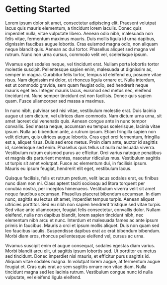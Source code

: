 # Getting Started

Lorem ipsum dolor sit amet, consectetur adipiscing elit. Praesent volutpat lacus quis mauris elementum, a tincidunt lorem iaculis. Donec quis imperdiet nulla, vitae vulputate libero. Aenean odio nibh, malesuada non felis vitae, fermentum maximus mauris. Duis mollis ligula id urna dapibus, dignissim faucibus augue lobortis. Cras euismod magna odio, non aliquam neque blandit quis. Aenean ac dui tortor. Phasellus aliquet sed magna vel rutrum. Nunc non urna cursus, commodo velit vel, scelerisque ipsum.

Vivamus eget sodales neque, vel tincidunt erat. Nullam porta lobortis tortor molestie suscipit. Pellentesque sapien enim, malesuada ut dignissim ac, semper in magna. Curabitur felis tortor, tempus id eleifend eu, posuere vitae risus. Nam dignissim mi dolor, ut rhoncus ligula ornare et. Nulla interdum, est ut commodo gravida, sem quam feugiat odio, sed hendrerit neque mauris eget leo. Integer mauris lacus, euismod sed metus nec, eleifend tincidunt mi. Nunc semper tincidunt est non facilisis. Donec quis sapien quam. Fusce ullamcorper sed massa a maximus.

In nunc nibh, pulvinar sed nisi vitae, vestibulum molestie erat. Duis lacinia augue ut sem dictum, vel ultrices diam commodo. Nam dictum urna urna, sit amet laoreet dui venenatis quis. Aenean congue ante in nunc tempor convallis. Sed massa neque, accumsan eu tempus scelerisque, lacinia vitae ipsum. Nulla ac bibendum ante, a rutrum ipsum. Etiam fringilla sapien non velit dictum, quis ultrices augue lobortis. Cras eget orci fermentum, fringilla est a, aliquet risus. Duis sed eros metus. Proin diam ante, auctor id sagittis id, scelerisque sed enim. Phasellus quis tellus ut nulla malesuada viverra. Vestibulum rutrum euismod purus ac efficitur. Orci varius natoque penatibus et magnis dis parturient montes, nascetur ridiculus mus. Vestibulum sagittis ut turpis sit amet volutpat. Fusce ac elementum dui, in facilisis ipsum. Mauris eu ipsum feugiat, hendrerit elit eget, vestibulum lacus.

Quisque facilisis, felis et rutrum pretium, velit lacus sodales erat, eu finibus nunc diam non mi. Class aptent taciti sociosqu ad litora torquent per conubia nostra, per inceptos himenaeos. Vestibulum viverra velit sit amet neque faucibus accumsan. Phasellus placerat bibendum accumsan. In diam nunc, sagittis eu lectus sit amet, imperdiet tempus turpis. Aenean aliquet ultricies porttitor. Sed eu nibh non sapien hendrerit tristique sed vitae turpis. Sed vitae ante ullamcorper, feugiat felis consectetur, convallis dolor. Nullam eleifend, nulla non dapibus blandit, lorem sapien tincidunt nibh, nec elementum nibh arcu et nunc. Interdum et malesuada fames ac ante ipsum primis in faucibus. Mauris a orci et ipsum mollis aliquet. Duis non quam sed leo faucibus iaculis. Suspendisse dapibus erat ac erat bibendum bibendum. Morbi diam eros, rhoncus pellentesque eleifend vel, cursus ac urna.

Vivamus suscipit enim et augue consequat, sodales egestas diam varius. Morbi blandit arcu elit, ut sagittis ipsum lobortis sed. Ut porttitor eu metus sed tincidunt. Donec imperdiet nisl mauris, et efficitur purus sagittis id. Aliquam vitae sodales magna. In volutpat lorem augue, at fermentum augue feugiat et. Cras quis erat ac sem sagittis ornare non vitae diam. Nulla tincidunt magna sed leo lacinia rutrum. Vestibulum congue nunc id nulla vulputate, vel eleifend ligula eleifend.

